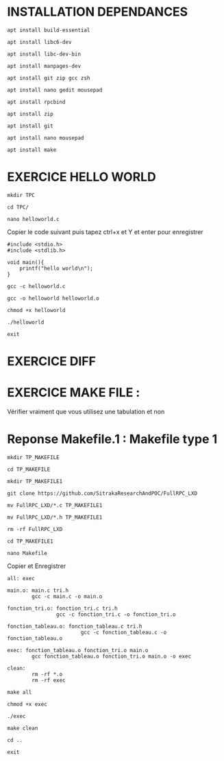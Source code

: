 # INSTALLATION DEPENDANCES

```  
apt install build-essential
```  
```  
apt install libc6-dev
```  
```  
apt install libc-dev-bin
```  
```  
apt install manpages-dev
```  
```  
apt install git zip gcc zsh
```  
```  
apt install nano gedit mousepad
```  
```  
apt install rpcbind
```
```  
apt install zip
```  
```  
apt install git
```  
```  
apt install nano mousepad
```  
```  
apt install make 
```  
# EXERCICE HELLO WORLD
```
mkdir TPC
```
```
cd TPC/
```
```
nano helloworld.c
```
Copier le code suivant puis tapez ctrl+x et Y et enter pour enregistrer
```
#include <stdio.h>
#include <stdlib.h>

void main(){
	printf("hello world\n");
}
```
```
gcc -c helloworld.c
```
```
gcc -o helloworld helloworld.o
```
```
chmod +x helloworld
```
```
./helloworld
 ```
```
exit
```



# EXERCICE DIFF
# EXERCICE MAKE FILE : 
Vérifier vraiment que vous utilisez une tabulation et non
# Reponse Makefile.1 : Makefile type 1
```
mkdir TP_MAKEFILE
```
```
cd TP_MAKEFILE
```
```
mkdir TP_MAKEFILE1
```
```
git clone https://github.com/SitrakaResearchAndPOC/FullRPC_LXD 
```
```
mv FullRPC_LXD/*.c TP_MAKEFILE1
```
```
mv FullRPC_LXD/*.h TP_MAKEFILE1
```
```
rm -rf FullRPC_LXD
```
```
cd TP_MAKEFILE1
```
```
nano Makefile
```
Copier et Enregistrer
```
all: exec

main.o: main.c tri.h
        gcc -c main.c -o main.o

fonction_tri.o: fonction_tri.c tri.h
                gcc -c fonction_tri.c -o fonction_tri.o

fonction_tableau.o: fonction_tableau.c tri.h
                        gcc -c fonction_tableau.c -o fonction_tableau.o

exec: fonction_tableau.o fonction_tri.o main.o
        gcc fonction_tableau.o fonction_tri.o main.o -o exec

clean:
        rm -rf *.o
        rm -rf exec
```
```
make all
```
```
chmod +x exec 
```
```
./exec 
```
```
make clean
```
```
cd ..
```
```
exit
```




